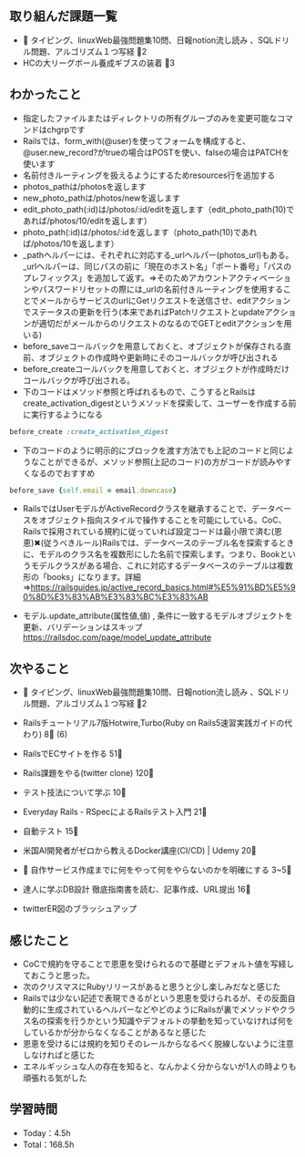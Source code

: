 
## 取り組んだ課題一覧

- :construction: タイピング、linuxWeb最強問題集10問、日報notion流し読み 、SQLドリル問題、アルゴリズム１つ写経 :tomato:2
- HCの大リーグボール養成ギブスの装着 :tomato:3

## わかったこと

- 指定したファイルまたはディレクトリの所有グループのみを変更可能なコマンドはchgrpです
- Railsでは、form_with(@user)を使ってフォームを構成すると、@user.new_record?がtrueの場合はPOSTを使い、falseの場合はPATCHを使います
- 名前付きルーティングを扱えるようにするためresources行を追加する
- photos_pathは/photosを返します
- new_photo_pathは/photos/newを返します
- edit_photo_path(:id)は/photos/:id/editを返します（edit_photo_path(10)であれば/photos/10/editを返します）
- photo_path(:id)は/photos/:idを返します（photo_path(10)であれば/photos/10を返します）
- _pathヘルパーには、それぞれに対応する_urlヘルパー(photos_url)もある。_urlヘルパーは、同じパスの前に「現在のホスト名」「ポート番号」「パスのプレフィックス」を追加して返す。=>そのためアカウントアクティベーションやパスワードリセットの際には_urlの名前付きルーティングを使用することでメールからサービスのurlにGetリクエストを送信させ、editアクションでステータスの更新を行う(本来であればPatchリクエストとupdateアクションが適切だがメールからのリクエストのなるのでGETとeditアクションを用いる)
- before_saveコールバックを用意しておくと、オブジェクトが保存される直前、オブジェクトの作成時や更新時にそのコールバックが呼び出される
- before_createコールバックを用意しておくと、オブジェクトが作成時だけコールバックが呼び出される。
- 下のコードはメソッド参照と呼ばれるもので、こうするとRailsはcreate_activation_digestというメソッドを探索して、ユーザーを作成する前に実行するようになる
```ruby
before_create :create_activation_digest
```
- 下のコードのように明示的にブロックを渡す方法でも上記のコードと同じようなことができるが、メソッド参照(上記のコード)の方がコードが読みやすくなるのでおすすめ
```ruby
before_save {self.email = email.downcase}
```

- RailsではUserモデルがActiveRecordクラスを継承することで、データベースをオブジェクト指向スタイルで操作することを可能にしている。CoC、Railsで採用されている規約に従っていれば設定コードは最小限で済む(恩恵)✖︎(従うべきルール)Railsでは、データベースのテーブル名を探索するときに、モデルのクラス名を複数形にした名前で探索します。つまり、Bookというモデルクラスがある場合、これに対応するデータベースのテーブルは複数形の「books」になります。詳細=><https://railsguides.jp/active_record_basics.html#%E5%91%BD%E5%90%8D%E3%83%AB%E3%83%BC%E3%83%AB>


- モデル.update_attribute(属性値,値)  , 条件に一致するモデルオブジェクトを更新、バリデーションはスキップ <https://railsdoc.com/page/model_update_attribute>


## 次やること

- :construction: タイピング、linuxWeb最強問題集10問、日報notion流し読み 、SQLドリル問題、アルゴリズム１つ写経 :tomato:2

- Railsチュートリアル7版Hotwire,Turbo(Ruby on Rails5速習実践ガイドの代わり) 8:tomato: (6)
- RailsでECサイトを作る 51:tomato:
- Rails課題をやる(twitter clone) 120:tomato:
- テスト技法について学ぶ 10:tomato:
- Everyday Rails - RSpecによるRailsテスト入門 21:tomato:
- 自動テスト 15:tomato:
- 米国AI開発者がゼロから教えるDocker講座(CI/CD) | Udemy 20:tomato:
- :compass: 自作サービス作成までに何をやって何をやらないのかを明確にする 3~5:tomato:

- 達人に学ぶDB設計 徹底指南書を読む、記事作成、URL提出 16:tomato:
- twitterER図のブラッシュアップ

## 感じたこと

- CoCで規約を守ることで恩恵を受けられるので基礎とデフォルト値を写経しておこうと思った。
- 次のクリスマスにRubyリリースがあると思うと少し楽しみだなと感じた
- Railsでは少ない記述で表現できるがという恩恵を受けられるが、その反面自動的に生成されているヘルパーなどやどのようにRailsが裏でメソッドやクラス名の探索を行うかという知識やデフォルトの挙動を知っていなければ何をしているかが分からなくなることがあるなと感じた
- 恩恵を受けるには規約を知りそのレールからなるべく脱線しないように注意しなければと感じた
- エネルギッシュな人の存在を知ると、なんかよく分からないが1人の時よりも頑張れる気がした

## 学習時間

- Today：4.5h
- Total：168.5h
